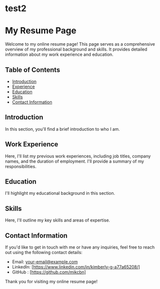 # test2
 # My Resume Page

Welcome to my online resume page! This page serves as a comprehensive overview of my professional background and skills. It provides detailed information about my work experience and education.

## Table of Contents
- [Introduction](#introduction)
- [Experience](#experience)
- [Education](#education)
- [Skills](#skills)
- [Contact Information](#contact-information)

## Introduction
In this section, you'll find a brief introduction to who I am. 

## Work Experience
Here, I'll list my previous work experiences, including job titles, company names, and the duration of employment. I'll provide a summary of my responsibilities.

## Education
I'll highlight my educational background in this section.

## Skills
Here, I'll outline my key skills and areas of expertise.
## Contact Information
If you'd like to get in touch with me or have any inquiries, feel free to reach out using the following contact details:
- Email: your-email@example.com
- LinkedIn: [https://www.linkedin.com/in/kimberly-g-a77a65208/]
- GitHub : [https://github.com/mikcbn]

Thank you for visiting my online resume page!



